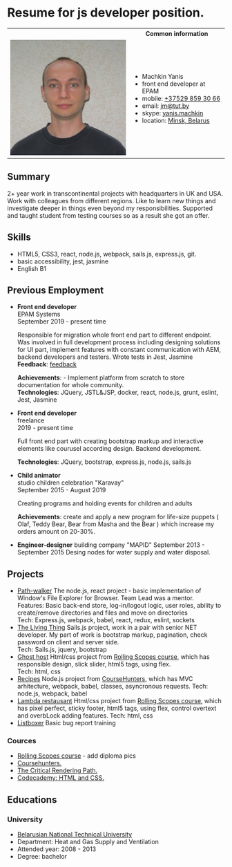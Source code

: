 # Resume for js developer position.
<style>
  h1 {
    display: none;
  }
  
  h1[id] {
    display: block;
  }
</style>

<table>
  <tbody>
    <tr>
      <th></th>
      <th>Common information</th>
    </tr>
    <tr>
      <td><img src="./img/potrait.jpg" alt="portrait" /></td>
      <td>
        <ul>
          <li>Machkin Yanis</li>
          <li>front end developer at EPAM</li>
          <li>mobile: <a href="tel:+375298593066" target="_blank">+37529 859 30 66</a></li>
          <li>email: <a href="mailto:jm@tut.by" target="_blank" >jm@tut.by</a></li>
          <li>skype: <a href="skype:yanis.machkin?chat" target="_blank" >yanis.machkin</a></li>
          <li>location: <a href="https://www.google.com/maps/place/Minsk/@53.8843138,27.3131922,10z/data=!3m1!4b1!4m5!3m4!1s0x46dbcfd35b1e6ad3:0xb61b853ddb570d9!8m2!3d53.9006011!4d27.558972">Minsk, Belarus</a></li></ul>
        </td>
    </tr>
  </tbody>
</table>

## Summary
2+ year work in  transcontinental projects with headquarters in UK and USA. Work with colleagues from different regions.
Like to learn new things and investigate deeper in things even beyond my responsibilities. Supported and taught student from testing courses so as a result she got an offer.

## Skills
- HTML5, CSS3, react, node.js, webpack, sails.js, express.js, git.
- basic accessibility, jest, jasmine
- English B1

## Previous Employment
* **Front end developer**<br />
  EPAM Systems<br />
  September 2019 - present time
  
  Responsible for migration whole front end part to different endpoint. 
  Was involved in full development process including designing solutions for UI part, implement features with constant communication with AEM, backend developers and testers.
  Wrote tests in Jest, Jasmine<br />
  **Feedback**: [feedback](./img/feedback.png)
  
  **Achievements**: - Implement platform from scratch to store documentation for whole community.<br />
  **Technologies**: JQuery, JSTL&JSP, docker, react, node.js, grunt, eslint, Jest, Jasmine

* **Front end developer**<br />
  freelance<br />
  2019 - present time
  
  Full front end part with creating bootstrap markup and interactive elements like courusel according design. 
  Backend development.

  **Technologies**: JQuery, bootstrap, express.js, node.js, sails.js

* **Child animator**<br />
  studio children celebration "Karavay"<br />
  September 2015 - August 2019
  
  Creating programs and holding events for children and adults
  
  **Achievements**: create and apply a new program for life-size puppets ( Olaf, Teddy Bear, Bear from Masha and the Bear ) which increase my orders amount on 20-30%.
  
* **Engineer-designer**
  building company "MAPID"
  September 2013 - September 2015
  Desing nodes for water supply and water disposal.
  
## Projects

* [Path-walker](https://github.com/yanyan155/path-walker)
  The node.js, react project - basic implementation of Window's File Explorer for Browser. Team Lead was a mentor. <br />
  Features: Basic back-end store, log-in/logout logic, user roles, ability to create/remove directories and files and move on directories<br /> 
  Tech: Express.js, webpack, babel, react, redux, eslint, sockets
* [The Living Thing](https://ltblog-prod-ru.herokuapp.com/)
  Sails.js project, work in a pair with senior NET developer. My part of work is bootstrap markup, pagination, check password on client and server side.<br />
  Tech: Sails.js, jquery, bootstrap
* [Ghost host](https://github.com/yanyan155/resume-projects/tree/ghost-host)
  Html/css project from [Rolling Scopes course](https://rs.school/js/index.html), which has responsible design, slick slider, html5 tags, using flex.<br />
  Tech: html, css
* [Recipes](https://github.com/yanyan155/resume-projects/tree/recipes)
  Node.js project from [CourseHunters](https://coursehunters.net/course/udemy-complete-javascript-course), which has MVC arhitecture, webpack, babel, classes, asyncronous requests.
  Tech: node.js, webpack, babel
* [Lambda restausant](https://github.com/yanyan155/resume-projects/tree/lambda-restaurant)
  Html/css project from [Rolling Scopes course](https://rs.school/js/index.html), which has pixel perfect, sticky footer, html5 tags, using flex, control overtext and overbLock adding features.
  Tech: html, css
* [Listboxer](https://docs.google.com/spreadsheets/d/1mbDvuPK-VPiWDAs0mVpDw8te91imFMaE/edit?usp=sharing&ouid=116638711936586478796&rtpof=true&sd=true)
  Basic bug report training

### Cources
* [Rolling Scopes course](https://rs.school/js/index.html) - add diploma pics
* [Coursehunters.](https://coursehunters.net/course/udemy-complete-javascript-course)
* [The Critical Rendering Path.](https://www.udacity.com/course/website-performance-optimization--ud884)
* [Codecademy: HTML and CSS.](https://www.codecademy.com/yanyan155#completed)

## Educations
### University
* [Belarusian National Technical University](http://www.bntu.by/)
* Department: Heat and Gas Supply and Ventilation
* Attended year: 2008 - 2013
* Degree: bachelor
